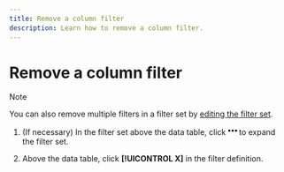```yaml
---
title: Remove a column filter
description: Learn how to remove a column filter.
---
```

# Remove a column filter

>[!NOTE]
>
>You can also remove multiple filters in a filter set by [editing the filter set](/help/search-social-commerce/common-tasks/data-views/ad-hoc-settings/column-filter-edit.md).

1. (If necessary) In the filter set above the data table, click ![More](/help/search-social-commerce/assets/more-filters.png "More") to expand the filter set.

1. Above the data table, click **[!UICONTROL X]** in the filter definition.
